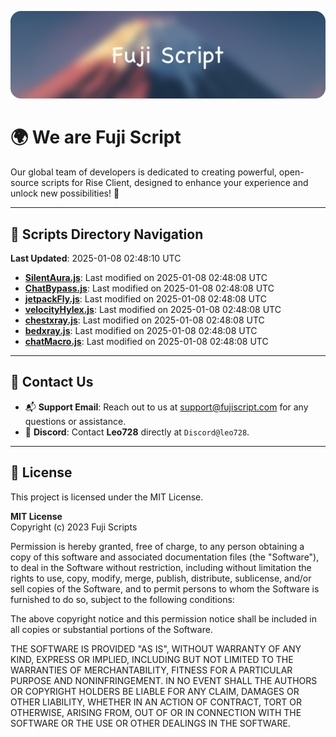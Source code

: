![Banner](.github/b.webp)

# 🌍 **We are Fuji Script**

Our global team of developers is dedicated to creating powerful, open-source scripts for Rise Client, designed to enhance your experience and unlock new possibilities! 🌟

---
<!-- SCRIPTS_NAVIGATION_START -->
## 📂 **Scripts Directory Navigation**

**Last Updated**: 2025-01-08 02:48:10 UTC

- **[SilentAura.js](scripts/SilentAura.js)**: Last modified on 2025-01-08 02:48:08 UTC
- **[ChatBypass.js](scripts/ChatBypass.js)**: Last modified on 2025-01-08 02:48:08 UTC
- **[jetpackFly.js](scripts/jetpackFly.js)**: Last modified on 2025-01-08 02:48:08 UTC
- **[velocityHylex.js](scripts/velocityHylex.js)**: Last modified on 2025-01-08 02:48:08 UTC
- **[chestxray.js](scripts/chestxray.js)**: Last modified on 2025-01-08 02:48:08 UTC
- **[bedxray.js](scripts/bedxray.js)**: Last modified on 2025-01-08 02:48:08 UTC
- **[chatMacro.js](scripts/chatMacro.js)**: Last modified on 2025-01-08 02:48:08 UTC

<!-- SCRIPTS_NAVIGATION_END -->

---

## 💬 **Contact Us**  
- 📬 **Support Email**: Reach out to us at [support@fujiscript.com](mailto:support@fujiscript.com) for any questions or assistance.  
- 💬 **Discord**: Contact **Leo728** directly at `Discord@leo728`.

---

## 📜 **License**

This project is licensed under the MIT License.  

**MIT License**  
Copyright (c) 2023 Fuji Scripts  

Permission is hereby granted, free of charge, to any person obtaining a copy of this software and associated documentation files (the "Software"), to deal in the Software without restriction, including without limitation the rights to use, copy, modify, merge, publish, distribute, sublicense, and/or sell copies of the Software, and to permit persons to whom the Software is furnished to do so, subject to the following conditions:  

The above copyright notice and this permission notice shall be included in all copies or substantial portions of the Software.  

THE SOFTWARE IS PROVIDED "AS IS", WITHOUT WARRANTY OF ANY KIND, EXPRESS OR IMPLIED, INCLUDING BUT NOT LIMITED TO THE WARRANTIES OF MERCHANTABILITY, FITNESS FOR A PARTICULAR PURPOSE AND NONINFRINGEMENT. IN NO EVENT SHALL THE AUTHORS OR COPYRIGHT HOLDERS BE LIABLE FOR ANY CLAIM, DAMAGES OR OTHER LIABILITY, WHETHER IN AN ACTION OF CONTRACT, TORT OR OTHERWISE, ARISING FROM, OUT OF OR IN CONNECTION WITH THE SOFTWARE OR THE USE OR OTHER DEALINGS IN THE SOFTWARE.  

